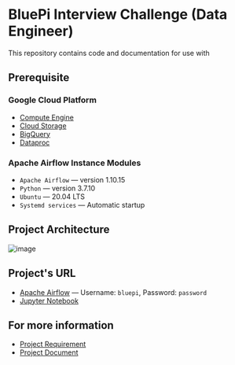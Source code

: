 # BluePi Interview Challenge (Data Engineer)

This repository contains code and documentation for use with

## Prerequisite
### Google Cloud Platform
* [Compute Engine](https://cloud.google.com/compute)
* [Cloud Storage](https://cloud.google.com/storage)
* [BigQuery](https://cloud.google.com/bigquery)
* [Dataproc](https://cloud.google.com/dataproc)

### Apache Airflow Instance Modules
* `Apache Airflow` — version 1.10.15
* `Python` — version 3.7.10
* `Ubuntu` — 20.04 LTS
* `Systemd services` — Automatic startup

## Project Architecture
![image](https://user-images.githubusercontent.com/30399159/117000335-201dc700-ad0b-11eb-96fd-f2050c0ab7c9.png)

## Project's URL
* [Apache Airflow](http://35.213.169.173:8080/home) — Username: `bluepi`, Password: `password`
* [Jupyter Notebook](https://oqw2nil25vfwtchkittgjsw6ii-dot-asia-southeast1.dataproc.googleusercontent.com/jupyter/lab/)

## For more information
* [Project Requirement](https://github.com/novazie1337/bluepi-data-engineer-exam/blob/master/documents/Data%20Engineer%20Exam%20-%20bluePi.pdf)
* [Project Document](https://github.com/novazie1337/bluepi-data-engineer-exam/blob/master/documents/Interview%20Challenge%20-%20Document.pdf)
